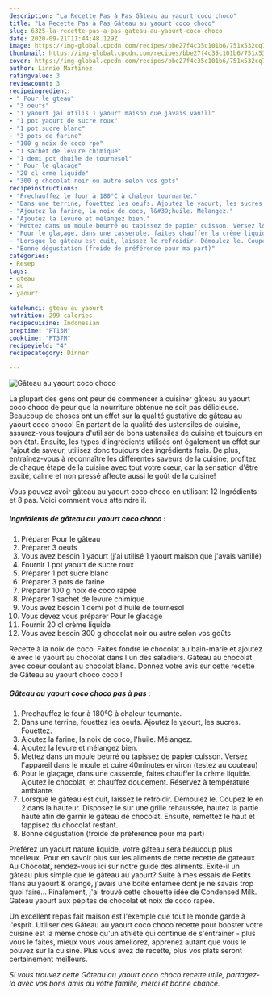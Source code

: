 ```yaml
---
description: "La Recette Pas à Pas Gâteau au yaourt coco choco"
title: "La Recette Pas à Pas Gâteau au yaourt coco choco"
slug: 6325-la-recette-pas-a-pas-gateau-au-yaourt-coco-choco
date: 2020-09-21T11:44:48.129Z
image: https://img-global.cpcdn.com/recipes/bbe27f4c35c101b6/751x532cq70/gateau-au-yaourt-coco-choco-photo-principale-de-la-recette.jpg
thumbnail: https://img-global.cpcdn.com/recipes/bbe27f4c35c101b6/751x532cq70/gateau-au-yaourt-coco-choco-photo-principale-de-la-recette.jpg
cover: https://img-global.cpcdn.com/recipes/bbe27f4c35c101b6/751x532cq70/gateau-au-yaourt-coco-choco-photo-principale-de-la-recette.jpg
author: Linnie Martinez
ratingvalue: 3
reviewcount: 3
recipeingredient:
- " Pour le gteau"
- "3 oeufs"
- "1 yaourt jai utilis 1 yaourt maison que javais vanill"
- "1 pot yaourt de sucre roux"
- "1 pot sucre blanc"
- "3 pots de farine"
- "100 g noix de coco rpe"
- "1 sachet de levure chimique"
- "1 demi pot dhuile de tournesol"
- " Pour le glacage"
- "20 cl crme liquide"
- "300 g chocolat noir ou autre selon vos gots"
recipeinstructions:
- "Prechauffez le four à 180°C à chaleur tournante."
- "Dans une terrine, fouettez les oeufs. Ajoutez le yaourt, les sucres. Fouettez."
- "Ajoutez la farine, la noix de coco, l&#39;huile. Mélangez."
- "Ajoutez la levure et mélangez bien."
- "Mettez dans un moule beurré ou tapissez de papier cuisson. Versez l&#39;appareil dans le moule et cuire 40minutes environ (testez au couteau)"
- "Pour le glaçage, dans une casserole, faites chauffer la crème liquide. Ajoutez le chocolat, et chauffez doucement. Réservez à température ambiante."
- "Lorsque le gâteau est cuit, laissez le refroidir. Démoulez le. Coupez le en 2 dans la hauteur. Disposez le sur une grille rehaussée, hautez la partie haute afin de garnir le gâteau de chocolat. Ensuite, remettez le haut et tappisez du chocolat restant."
- "Bonne dégustation (froide de préférence pour ma part)"
categories:
- Resep
tags:
- gteau
- au
- yaourt

katakunci: gteau au yaourt 
nutrition: 299 calories
recipecuisine: Indonesian
preptime: "PT13M"
cooktime: "PT37M"
recipeyield: "4"
recipecategory: Dinner

---
```



![Gâteau au yaourt coco choco](https://img-global.cpcdn.com/recipes/bbe27f4c35c101b6/751x532cq70/gateau-au-yaourt-coco-choco-photo-principale-de-la-recette.jpg)

La plupart des gens ont peur de commencer à cuisiner gâteau au yaourt coco choco de peur que la nourriture obtenue ne soit pas délicieuse. Beaucoup de choses ont un effet sur la qualité gustative de gâteau au yaourt coco choco! En partant de la qualité des ustensiles de cuisine, assurez-vous toujours d'utiliser de bons ustensiles de cuisine et toujours en bon état. Ensuite, les types d'ingrédients utilisés ont également un effet sur l'ajout de saveur, utilisez donc toujours des ingrédients frais. De plus, entraînez-vous à reconnaître les différentes saveurs de la cuisine, profitez de chaque étape de la cuisine avec tout votre cœur, car la sensation d'être excité, calme et non pressé affecte aussi le goût de la cuisine!

<!--inarticleads1-->

Vous pouvez avoir gâteau au yaourt coco choco en utilisant 12 Ingrédients et 8 pas. Voici comment vous atteindre il.

##### Ingrédients de gâteau au yaourt coco choco :

1. Préparer  Pour le gâteau
1. Préparer 3 oeufs
1. Vous avez besoin 1 yaourt (j&#39;ai utilisé 1 yaourt maison que j&#39;avais vanillé)
1. Fournir 1 pot yaourt de sucre roux
1. Préparer 1 pot sucre blanc
1. Préparer 3 pots de farine
1. Préparer 100 g noix de coco râpée
1. Préparer 1 sachet de levure chimique
1. Vous avez besoin 1 demi pot d&#39;huile de tournesol
1. Vous devez vous préparer  Pour le glacage
1. Fournir 20 cl crème liquide
1. Vous avez besoin 300 g chocolat noir ou autre selon vos goûts


Recette à la noix de coco. Faites fondre le chocolat au bain-marie et ajoutez le avec le yaourt au chocolat dans l&#39;un des saladiers. Gâteau au chocolat avec coeur coulant au chocolat blanc. Donnez votre avis sur cette recette de Gâteau au yaourt choco coco ! 

<!--inarticleads2-->

##### Gâteau au yaourt coco choco pas à pas :

1. Prechauffez le four à 180°C à chaleur tournante.
1. Dans une terrine, fouettez les oeufs. Ajoutez le yaourt, les sucres. Fouettez.
1. Ajoutez la farine, la noix de coco, l&#39;huile. Mélangez.
1. Ajoutez la levure et mélangez bien.
1. Mettez dans un moule beurré ou tapissez de papier cuisson. Versez l&#39;appareil dans le moule et cuire 40minutes environ (testez au couteau)
1. Pour le glaçage, dans une casserole, faites chauffer la crème liquide. Ajoutez le chocolat, et chauffez doucement. Réservez à température ambiante.
1. Lorsque le gâteau est cuit, laissez le refroidir. Démoulez le. Coupez le en 2 dans la hauteur. Disposez le sur une grille rehaussée, hautez la partie haute afin de garnir le gâteau de chocolat. Ensuite, remettez le haut et tappisez du chocolat restant.
1. Bonne dégustation (froide de préférence pour ma part)


Préférez un yaourt nature liquide, votre gâteau sera beaucoup plus moelleux. Pour en savoir plus sur les aliments de cette recette de gateaux Au Chocolat, rendez-vous ici sur notre guide des aliments. Exite-il un gâteau plus simple que le gâteau au yaourt? Suite à mes essais de Petits flans au yaourt &amp; orange, j&#39;avais une boîte entamée dont je ne savais trop quoi faire… Finalement, j&#39;ai trouvé cette chouette idée de Condensed Milk. Gateau yaourt aux pépites de chocolat et noix de coco rapée. 

<!--inarticleads1-->

<p>
Un excellent repas fait maison est l'exemple que tout le monde garde à l'esprit. Utiliser ces Gâteau au yaourt coco choco recette pour booster votre cuisine est la même chose qu'un athlète qui continue de s'entraîner - plus vous le faites, mieux vous vous améliorez, apprenez autant que vous le pouvez sur la cuisine. Plus vous avez de recette, plus vos plats seront certainement meilleurs.
</p>

<p>
<i>Si vous trouvez cette Gâteau au yaourt coco choco recette utile, partagez-la avec vos bons amis ou votre famille, merci et bonne chance.</i>
</p>

